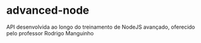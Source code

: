 # advanced-node

API desenvolvida ao longo do treinamento de NodeJS avançado, oferecido pelo professor Rodrigo Manguinho